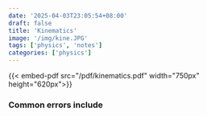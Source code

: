 ```yaml
---
date: '2025-04-03T23:05:54+08:00'
draft: false
title: 'Kinematics'
image: '/img/kine.JPG'
tags: ['physics', 'notes']
categories: ['physics']
---
```


<!--more-->

{{< embed-pdf src="/pdf/kinematics.pdf" width="750px" height="620px">}}

### Common errors include